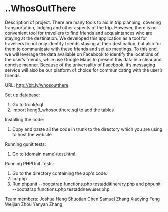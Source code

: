 ..WhosOutThere
============

Description of project:
There are many tools to aid in trip planning, covering transportation, lodging and other aspects of the trip. However, there is no convenient tool for travellers to find friends and acquaintances who are staying at the destination. We developed this application as a tool for travellers to not only identify friends staying at their destination, but also for them to communicate with these friends and set up meetings. To this end, we will leverage the data available on Facebook to identify the locations of the user’s friends, while use Google Maps to present this data in a clear and concise manner. Because of the universality of Facebook, it’s messaging service will also be our platform of choice for communicating with the user’s friends.

URL: http://bit.ly/whosoutthere

Set up database:<br>
1. Go to trunk/sql<br>
2. Import heng3_whosoutthere.sql to add the tables<br>

Installing the code:<br>
1. Copy and paste all the code in trunk to the directory which you are using to host the website

Running qunit tests:
1. Go to (domain name)/test.html.

Running PHPUnit Tests:<br>
1. Go to the directory containing the app's code.<br>
2. cd php<br>
3. Run phpunit --bootstrap functions.php testadditinerary.php and phpunit --bootstrap functions.php testaddnewuser.php<br>


Team members:
Joshua Heng
Shuotian Chen
Samuel Zhang
Xiaoying Feng
Weijian Zhou
Yanyan Zhang
